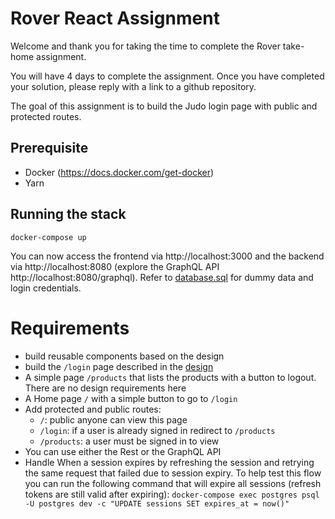 # Rover React Assignment

Welcome and thank you for taking the time to complete the Rover take-home assignment.

You will have 4 days to complete the assignment. Once you have completed your solution, please reply with a link to a github repository.

The goal of this assignment is to build the Judo login page with public and protected routes.

## Prerequisite

-   Docker (https://docs.docker.com/get-docker)
-   Yarn

## Running the stack

```
docker-compose up
```

You can now access the frontend via http://localhost:3000 and the backend via http://localhost:8080 (explore the GraphQL API http://localhost:8080/graphql). Refer to [database.sql](./database.sql) for dummy data and login credentials.

# Requirements

-   build reusable components based on the design
-   build the `/login` page described in the [design](./design/login-measurments.png)
-   A simple page `/products` that lists the products with a button to logout. There are no design requirements here
-   A Home page `/` with a simple button to go to `/login`
-   Add protected and public routes:
    -   `/`: public anyone can view this page
    -   `/login`: if a user is already signed in redirect to `/products`
    -   `/products`: a user must be signed in to view
-   You can use either the Rest or the GraphQL API
-   Handle When a session expires by refreshing the session and retrying the same request that failed due to session expiry. To help test this flow you can run the following command that will expire all sessions (refresh tokens are still valid after expiring): `docker-compose exec postgres psql -U postgres dev -c "UPDATE sessions SET expires_at = now()"`
